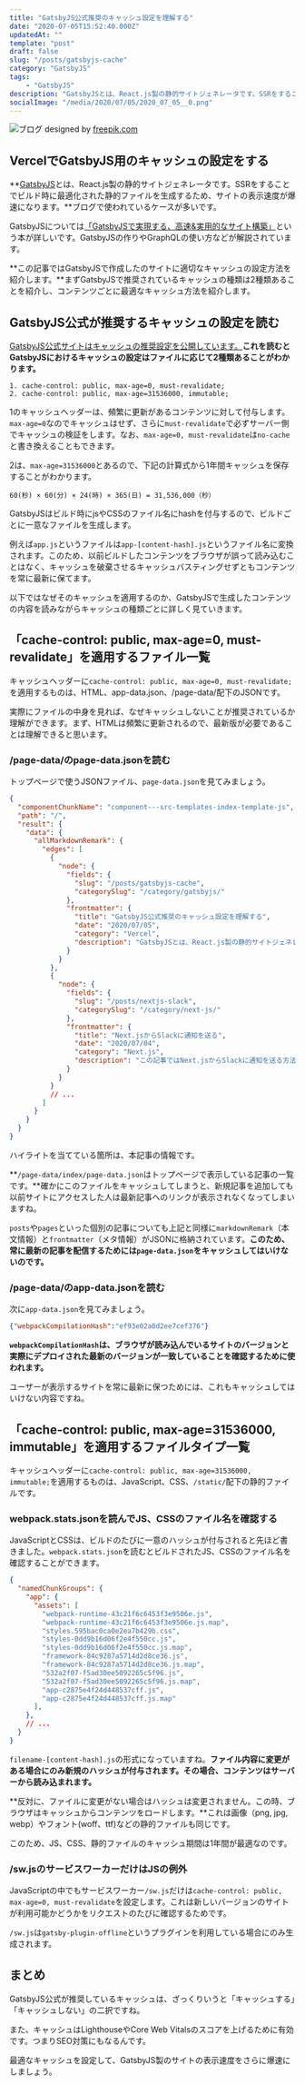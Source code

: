 ```yaml
---
title: "GatsbyJS公式推奨のキャッシュ設定を理解する"
date: "2020-07-05T15:52:40.000Z"
updatedAt: ""
template: "post"
draft: false
slug: "/posts/gatsbyjs-cache"
category: "GatsbyJS"
tags:
    - "GatsbyJS"
description: "GatsbyJSとは、React.js製の静的サイトジェネレータです。SSRをすることでビルド時に最適化された静的ファイルを生成するため、サイトの表示速度が爆速になります。ブログで使われているケースが多いです。この記事ではGatsbyJSで作成したのサイトに適切なキャッシュの設定方法を紹介します。"
socialImage: "/media/2020/07/05/2020_07_05__0.png"
---
```


![ブログ](/media/2020/07/05/2020_07_05__0.png)
designed by [freepik.com](https://stories.freepik.com/)

## VercelでGatsbyJS用のキャッシュの設定をする
**[GatsbyJS](https://www.gatsbyjs.org/)とは、React.js製の静的サイトジェネレータです。SSRをすることでビルド時に最適化された静的ファイルを生成するため、サイトの表示速度が爆速になります。**ブログで使われているケースが多いです。

GatsbyJSについては[「GatsbyJSで実現する、高速&実用的なサイト構築」](https://amzn.to/38qah1o)という本が詳しいです。GatsbyJSの作りやGraphQLの使い方などが解説されています。

**この記事ではGatsbyJSで作成したのサイトに適切なキャッシュの設定方法を紹介します。**まずGatsbyJSで推奨されているキャッシュの種類は2種類あることを紹介し、コンテンツごとに最適なキャッシュ方法を紹介します。

## GatsbyJS公式が推奨するキャッシュの設定を読む
[GatsbyJS公式サイトはキャッシュの推奨設定を公開しています。](https://www.gatsbyjs.org/docs/caching/)**これを読むとGatsbyJSにおけるキャッシュの設定はファイルに応じて2種類あることがわかります。**

```
1. cache-control: public, max-age=0, must-revalidate;
2. cache-control: public, max-age=31536000, immutable;
```

1のキャッシュヘッダーは、頻繁に更新があるコンテンツに対して付与します。`max-age=0`なのでキャッシュはせず、さらに`must-revalidate`で必ずサーバー側でキャッシュの検証をします。なお、`max-age=0, must-revalidate`は`no-cache`と書き換えることもできます。

2は、`max-age=31536000`とあるので、下記の計算式から1年間キャッシュを保存することがわかります。

```
60(秒) × 60(分) × 24(時) × 365(日) = 31,536,000（秒）
```

GatsbyJSはビルド時にjsやCSSのファイル名にhashを付与するので、ビルドごとに一意なファイルを生成します。

例えば`app.js`というファイルは`app-[content-hash].js`というファイル名に変換されます。このため、以前ビルドしたコンテンツをブラウザが誤って読み込むことはなく、キャッシュを破棄させるキャッシュバスティングせずともコンテンツを常に最新に保てます。

以下ではなぜそのキャッシュを適用するのか、GatsbyJSで生成したコンテンツの内容を読みながらキャッシュの種類ごとに詳しく見ていきます。

## 「cache-control: public, max-age=0, must-revalidate」を適用するファイル一覧
キャッシュヘッダーに`cache-control: public, max-age=0, must-revalidate;`を適用するものは、HTML、app-data.json、/page-data/配下のJSONです。

実際にファイルの中身を見れば、なぜキャッシュしないことが推奨されているか理解ができます。まず、HTMLは頻繁に更新されるので、最新版が必要であることは理解できると思います。

### /page-data/のpage-data.jsonを読む
トップページで使うJSONファイル、`page-data.json`を見てみましょう。

```json{8-21}:title=/page-data/index/page-data.json
{
  "componentChunkName": "component---src-templates-index-template-js",
  "path": "/",
  "result": {
    "data": {
      "allMarkdownRemark": {
        "edges": [
          {
            "node": {
              "fields": {
                "slug": "/posts/gatsbyjs-cache",
                "categorySlug": "/category/gatsbyjs/"
              },
              "frontmatter": {
                "title": "GatsbyJS公式推奨のキャッシュ設定を理解する",
                "date": "2020/07/05",
                "category": "Vercel",
                "description": "GatsbyJSとは、React.js製の静的サイトジェネレータです..."
              }
            }
          },
          {
            "node": {
              "fields": {
                "slug": "/posts/nextjs-slack",
                "categorySlug": "/category/next-js/"
              },
              "frontmatter": {
                "title": "Next.jsからSlackに通知を送る",
                "date": "2020/07/04",
                "category": "Next.js",
                "description": "この記事ではNext.jsからSlackに通知を送る方法を紹介します..."
              }
            }
          }
          // ...
        ]
      }
    }
  }
}
```

ハイライトを当てている箇所は、本記事の情報です。

**`/page-data/index/page-data.json`はトップページで表示している記事の一覧です。**確かにこのファイルをキャッシュしてしまうと、新規記事を追加しても以前サイトにアクセスした人は最新記事へのリンクが表示されなくなってしまいますね。

`posts`や`pages`といった個別の記事についても上記と同様に`markdownRemark`（本文情報）と`frontmatter`（メタ情報）がJSONに格納されています。**このため、常に最新の記事を配信するためには`page-data.json`をキャッシュしてはいけないのです。**

### /page-data/のapp-data.jsonを読む
次に`app-data.json`を見てみましょう。

```json:title=/page-data/app-data.json
{"webpackCompilationHash":"ef93e02a0d2ee7cef376"}
```

**`webpackCompilationHash`は、ブラウザが読み込んでいるサイトのバージョンと実際にデプロイされた最新のバージョンが一致していることを確認するために使われます。**

ユーザーが表示するサイトを常に最新に保つためには、これもキャッシュしてはいけない内容ですね。

## 「cache-control: public, max-age=31536000, immutable」を適用するファイルタイプ一覧
キャッシュヘッダーに`cache-control: public, max-age=31536000, immutable;`を適用するものは、JavaScript、CSS、`/static/`配下の静的ファイルです。

### webpack.stats.jsonを読んでJS、CSSのファイル名を確認する

JavaScriptとCSSは、ビルドのたびに一意のハッシュが付与されると先ほど書きました。`webpack.stats.json`を読むとビルドされたJS、CSSのファイル名を確認することができます。

```json:title=/webpack.stats.json
{
  "namedChunkGroups": {
    "app": {
      "assets": [
        "webpack-runtime-43c21f6c6453f3e9506e.js",
        "webpack-runtime-43c21f6c6453f3e9506e.js.map",
        "styles.595bac0ca0e2ea7b429b.css",
        "styles-0dd9b16d06f2e4f550cc.js",
        "styles-0dd9b16d06f2e4f550cc.js.map",
        "framework-84c9287a5714d2d8ce36.js",
        "framework-84c9287a5714d2d8ce36.js.map",
        "532a2f07-f5ad30ee5092265c5f96.js",
        "532a2f07-f5ad30ee5092265c5f96.js.map",
        "app-c2875e4f24d448537cff.js",
        "app-c2875e4f24d448537cff.js.map"
      ],
    },
    // ...
  }
}
```

`filename-[content-hash].js`の形式になっていますね。**ファイル内容に変更がある場合にのみ新規のハッシュが付与されます。その場合、コンテンツはサーバーから読み込まれます。**

**反対に、ファイルに変更がない場合はハッシュは変更されません。この時、ブラウザはキャッシュからコンテンツをロードします。**これは画像（png, jpg, webp）やフォント(woff、ttf)などの静的ファイルも同じです。

このため、JS、CSS、静的ファイルのキャッシュ期間は1年間が最適なのです。

### /sw.jsのサービスワーカーだけはJSの例外
JavaScriptの中でもサービスワーカー`/sw.js`だけは`cache-control: public, max-age=0, must-revalidate`を設定します。これは新しいバージョンのサイトが利用可能かどうかをリクエストのたびに確認するためです。

`/sw.js`は`gatsby-plugin-offline`というプラグインを利用している場合にのみ生成されます。

## まとめ
GatsbyJS公式が推奨しているキャッシュは、ざっくりいうと「キャッシュする」「キャッシュしない」の二択ですね。

また、キャッシュはLighthouseやCore Web Vitalsのスコアを上げるために有効です。つまりSEO対策にもなるんです。

最適なキャッシュを設定して、GatsbyJS製のサイトの表示速度をさらに爆速にしましょう。
